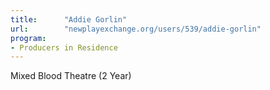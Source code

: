 ```yaml
---
title:      "Addie Gorlin"
url:        "newplayexchange.org/users/539/addie-gorlin"
program:
- Producers in Residence
---
```


Mixed Blood Theatre (2 Year)
